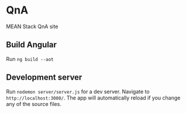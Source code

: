 # QnA

MEAN Stack QnA site

## Build Angular

Run `ng build --aot`

## Development server

Run `nodemon server/server.js` for a dev server. Navigate to `http://localhost:3000/`. The app will automatically reload if you change any of the source files.
